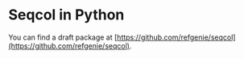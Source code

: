 
# Seqcol in Python

You can find a draft package at [https://github.com/refgenie/seqcol](https://github.com/refgenie/seqcol).

